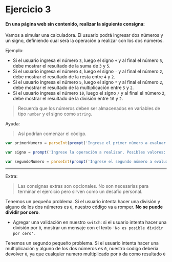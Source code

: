 # Ejercicio 3

#### En una página web sin contenido, realizar la siguiente consigna:

Vamos a simular una calculadora. El usuario podrá ingresar dos números y un signo, definiendo cual será la operación a realizar con los dos números.

Ejemplo:

- Si el usuario ingresa el número ``3``, luego el signo ``+`` y al final el número ``5``, debe mostrar el resultado de la suma de ``3`` y ``5``. 
- Si el usuario ingresa el número ``4``, luego el signo ``-`` y al final el número ``2``, debe mostrar el resultado de la resta entre ``4`` y ``2``.
- Si el usuario ingresa el número ``5``, luego el signo ``*`` y al final el número ``2``, debe mostrar el resultado de la multiplicación entre ``5`` y ``2``.
- Si el usuario ingresa el número ``10``, luego el signo ``/`` y al final el número ``2``, debe mostrar el resultado de la división entre ``10`` y ``2``.

> Recuerda que los números deben ser almacenados en variables de tipo ``number`` y el signo como ``string``.

Ayuda:

> Así podrían comenzar el código.

```js
var primerNumero = parseInt(prompt('Ingrese el primer número a evaluar'));

var signo = prompt('Ingrese la operación a realizar. Posibles valores: + - * /');

var segundoNumero = parseInt(prompt('Ingrese el segundo número a evaluar'));
```

---

Extra:

> Las consignas extras son opcionales. No son necesarias para terminar el ejercicio pero sirven como un desafío personal.

Tenemos un pequeño problema. Si el usuario intenta hacer una división y alguno de los dos números es ``0``, nuestro código va a romper. **No se puede dividir por cero**. 

- Agregar una validación en nuestro ``switch``: si el usuario intenta hacer una división por ``0``, mostrar un mensaje con el texto ``'No es posible dividir por cero'``.

Tenemos un segundo pequeño problema. Si el usuario intenta hacer una multiplicación y alguno de los dos números es ``0``, nuestro codigo deberia devolver ``0``, ya que cualquier numero multiplicado por ``0`` da como resultado ``0``